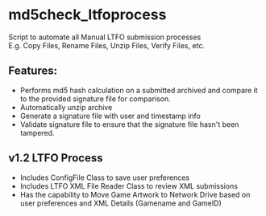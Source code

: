 # md5check_ltfoprocess
Script to automate all Manual LTFO submission processes  
E.g. Copy Files, Rename Files, Unzip Files, Verify Files, etc. 

## Features:  
* Performs md5 hash calculation on a submitted archived and compare it to the provided signature file for comparison. 
* Automatically unzip archive
* Generate a signature file with user and timestamp info
* Validate signature file to ensure that the signature file hasn't been tampered. 

## v1.2 LTFO Process
* Includes ConfigFile Class to save user preferences
* Includes LTFO XML File Reader Class to review XML submissions
* Has the capability to Move Game Artwork to Network Drive based on user preferences and XML Details (Gamename and GameID)
